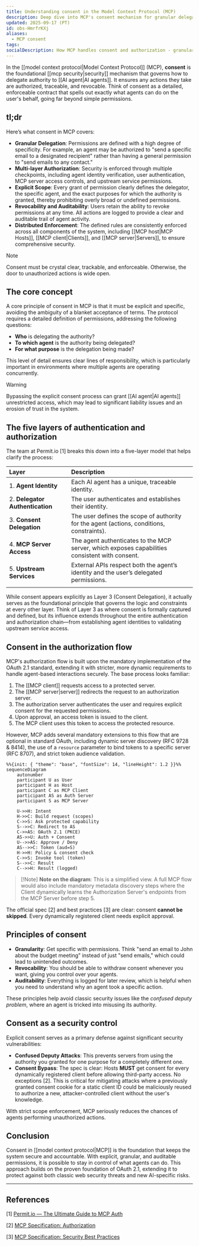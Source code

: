 ```yaml
---
title: Understanding consent in the Model Context Protocol (MCP)
description: Deep dive into MCP's consent mechanism for granular delegation, multi-layer authorization, and secure agent permissions
updated: 2025-09-17 (PT)
id: obs-HmrfrKXj
aliases:
  - MCP consent
tags:
socialDescription: How MCP handles consent and authorization - granular delegation, revocable permissions, and distributed enforcement for AI agents
---
```


In the [[model context protocol|Model Context Protocol]] (MCP), **consent** is the foundational [[mcp security|security]] mechanism that governs how to delegate authority to [[AI agent|AI agents]]. It ensures any actions they take are authorized, traceable, and revocable. Think of consent as a detailed, enforceable contract that spells out exactly what agents can do on the user's behalf, going far beyond simple permissions.

## tl;dr

Here’s what consent in MCP covers:

- **Granular Delegation**: Permissions are defined with a high degree of specificity. For example, an agent may be authorized to "send a specific email to a designated recipient" rather than having a general permission to "send emails to any contact."
- **Multi-layer Authorization**: Security is enforced through multiple checkpoints, including agent identity verification, user authentication, MCP server access controls, and upstream service permissions.
- **Explicit Scope**: Every grant of permission clearly defines the delegator, the specific agent, and the exact purposes for which the authority is granted, thereby prohibiting overly broad or undefined permissions.
- **Revocability and Auditability**: Users retain the ability to revoke permissions at any time. All actions are logged to provide a clear and auditable trail of agent activity.
- **Distributed Enforcement**: The defined rules are consistently enforced across all components of the system, including [[MCP host|MCP Hosts]], [[MCP client|Clients]], and [[MCP server|Servers]], to ensure comprehensive security.

> [!NOTE]
> Consent must be crystal clear, trackable, and enforceable. Otherwise, the door to unauthorized actions is wide open.

## The core concept

A core principle of consent in MCP is that it must be explicit and specific, avoiding the ambiguity of a blanket acceptance of terms. The protocol requires a detailed definition of permissions, addressing the following questions:

- **Who** is delegating the authority?
- **To which agent** is the authority being delegated?
- **For what purpose** is the delegation being made?

This level of detail ensures clear lines of responsibility, which is particularly important in environments where multiple agents are operating concurrently.

> [!WARNING]
> Bypassing the explicit consent process can grant [[AI agent|AI agents]] unrestricted access, which may lead to significant liability issues and an erosion of trust in the system.

## The five layers of authentication and authorization

The team at Permit.io [1] breaks this down into a five-layer model that helps clarify the process:

| Layer                           | Description                                                                                    |
| :------------------------------ | :--------------------------------------------------------------------------------------------- |
| 1. **Agent Identity**           | Each AI agent has a unique, traceable identity.                                                |
| 2. **Delegator Authentication** | The user authenticates and establishes their identity.                                         |
| 3. **Consent Delegation**       | The user defines the scope of authority for the agent (actions, conditions, constraints).      |
| 4. **MCP Server Access**        | The agent authenticates to the MCP server, which exposes capabilities consistent with consent. |
| 5. **Upstream Services**        | External APIs respect both the agent’s identity and the user’s delegated permissions.          |
|                                 |                                                                                                |

While consent appears explicitly as Layer 3 (Consent Delegation), it actually serves as the foundational principle that governs the logic and constraints at every other layer. Think of Layer 3 as where consent is formally captured and defined, but its influence extends throughout the entire authentication and authorization chain—from establishing agent identities to validating upstream service access.

## Consent in the authorization flow

MCP's authorization flow is built upon the mandatory implementation of the OAuth 2.1 standard, extending it with stricter, more dynamic requirements to handle agent-based interactions securely. The base process looks familiar:

1. The [[MCP client]] requests access to a protected server.
2. The [[MCP server|server]] redirects the request to an authorization server.
3. The authorization server authenticates the user and requires explicit consent for the requested permissions.
4. Upon approval, an access token is issued to the client.
5. The MCP client uses this token to access the protected resource.

However, MCP adds several mandatory extensions to this flow that are optional in standard OAuth, including dynamic server discovery (RFC 9728 & 8414), the use of a `resource` parameter to bind tokens to a specific server (RFC 8707), and strict token audience validation.

```mermaid
%%{init: { "theme": "base", "fontSize": 14, "lineHeight": 1.2 }}%%
sequenceDiagram
    autonumber
    participant U as User
    participant H as Host
    participant C as MCP Client
    participant AS as Auth Server
    participant S as MCP Server

    U->>H: Intent
    H->>C: Build request (scopes)
    C->>S: Ask protected capability
    S-->>C: Redirect to AS
    C->>AS: OAuth 2.1 (PKCE)
    AS->>U: Auth + Consent
    U-->>AS: Approve / Deny
    AS-->>C: Token (aud=S)
    H->>H: Policy & consent check
    C->>S: Invoke tool (token)
    S-->>C: Result
    C-->>H: Result (logged)
```

> [!Note] **Note on the diagram**:
> This is a simplified view. A full MCP flow would also include mandatory metadata discovery steps where the Client dynamically learns the Authorization Server's endpoints from the MCP Server before step 5.

The official spec [2] and best practices [3] are clear: consent **cannot be skipped**. Every dynamically registered client needs explicit approval.

## Principles of consent

- **Granularity**: Get specific with permissions. Think "send an email to John about the budget meeting" instead of just "send emails," which could lead to unintended outcomes.
- **Revocability**: You should be able to withdraw consent whenever you want, giving you control over your agents.
- **Auditability**: Everything is logged for later review, which is helpful when you need to understand why an agent took a specific action.

These principles help avoid classic security issues like the _confused deputy problem_, where an agent is tricked into misusing its authority.

## Consent as a security control

Explicit consent serves as a primary defense against significant security vulnerabilities:

- **Confused Deputy Attacks**: This prevents servers from using the authority you granted for one purpose for a completely different one.
- **Consent Bypass**: The spec is clear: Hosts **MUST** get consent for every dynamically registered client before allowing third-party access. No exceptions [2]. This is critical for mitigating attacks where a previously granted consent cookie for a static client ID could be maliciously reused to authorize a new, attacker-controlled client without the user's knowledge.

With strict scope enforcement, MCP seriously reduces the chances of agents performing unauthorized actions.

## Conclusion

Consent in [[model context protocol|MCP]] is the foundation that keeps the system secure and accountable. With explicit, granular, and auditable permissions, it is possible to stay in control of what agents can do. This approach builds on the proven foundation of OAuth 2.1, extending it to protect against both classic web security threats and new AI-specific risks.

---

## References

[1] [Permit.io — The Ultimate Guide to MCP Auth](https://www.permit.io/blog/the-ultimate-guide-to-mcp-auth)

[2] [MCP Specification: Authorization](https://modelcontextprotocol.io/specification/draft/basic/authorization)

[3] [MCP Specification: Security Best Practices](https://modelcontextprotocol.io/specification/draft/basic/security_best_practices)
